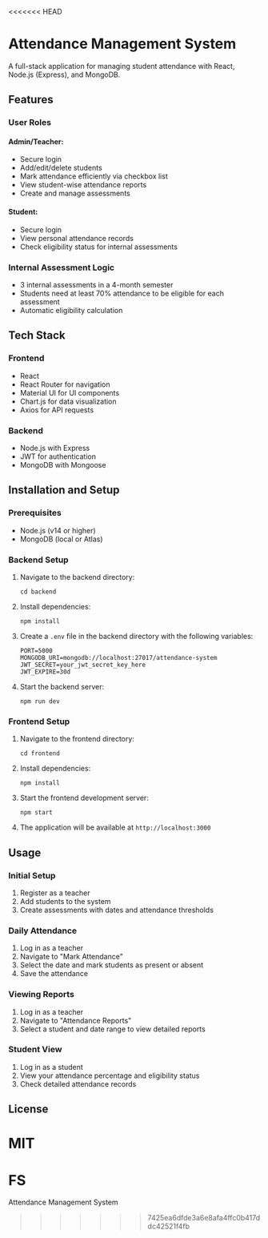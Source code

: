 <<<<<<< HEAD
# Attendance Management System

A full-stack application for managing student attendance with React, Node.js (Express), and MongoDB.

## Features

### User Roles

#### Admin/Teacher:
- Secure login
- Add/edit/delete students
- Mark attendance efficiently via checkbox list
- View student-wise attendance reports
- Create and manage assessments

#### Student:
- Secure login
- View personal attendance records
- Check eligibility status for internal assessments

### Internal Assessment Logic
- 3 internal assessments in a 4-month semester
- Students need at least 70% attendance to be eligible for each assessment
- Automatic eligibility calculation

## Tech Stack

### Frontend
- React
- React Router for navigation
- Material UI for UI components
- Chart.js for data visualization
- Axios for API requests

### Backend
- Node.js with Express
- JWT for authentication
- MongoDB with Mongoose

## Installation and Setup

### Prerequisites
- Node.js (v14 or higher)
- MongoDB (local or Atlas)

### Backend Setup
1. Navigate to the backend directory:
   ```
   cd backend
   ```

2. Install dependencies:
   ```
   npm install
   ```

3. Create a `.env` file in the backend directory with the following variables:
   ```
   PORT=5000
   MONGODB_URI=mongodb://localhost:27017/attendance-system
   JWT_SECRET=your_jwt_secret_key_here
   JWT_EXPIRE=30d
   ```

4. Start the backend server:
   ```
   npm run dev
   ```

### Frontend Setup
1. Navigate to the frontend directory:
   ```
   cd frontend
   ```

2. Install dependencies:
   ```
   npm install
   ```

3. Start the frontend development server:
   ```
   npm start
   ```

4. The application will be available at `http://localhost:3000`

## Usage

### Initial Setup
1. Register as a teacher
2. Add students to the system
3. Create assessments with dates and attendance thresholds

### Daily Attendance
1. Log in as a teacher
2. Navigate to "Mark Attendance"
3. Select the date and mark students as present or absent
4. Save the attendance

### Viewing Reports
1. Log in as a teacher
2. Navigate to "Attendance Reports"
3. Select a student and date range to view detailed reports

### Student View
1. Log in as a student
2. View your attendance percentage and eligibility status
3. Check detailed attendance records

## License
MIT
=======
# FS
Attendance Management System
>>>>>>> 7425ea6dfde3a6e8afa4ffc0b417ddc42521f4fb
